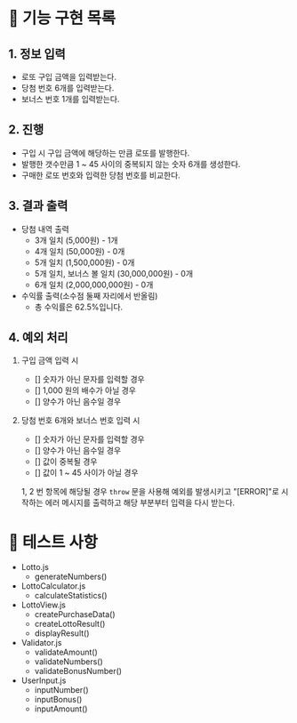 # 📌 기능 구현 목록

## 1. 정보 입력

- 로또 구입 금액을 입력받는다.
- 당첨 번호 6개를 입력받는다.
- 보너스 번호 1개를 입력받는다.

## 2. 진행

- 구입 시 구입 금액에 해당하는 만큼 로또를 발행한다.
- 발행한 갯수만큼 1 ~ 45 사이의 중복되지 않는 숫자 6개를 생성한다.
- 구매한 로또 번호와 입력한 당첨 번호를 비교한다.

## 3. 결과 출력

- 당첨 내역 출력
  - 3개 일치 (5,000원) - 1개
  - 4개 일치 (50,000원) - 0개
  - 5개 일치 (1,500,000원) - 0개
  - 5개 일치, 보너스 볼 일치 (30,000,000원) - 0개
  - 6개 일치 (2,000,000,000원) - 0개
- 수익률 출력(소수점 둘째 자리에서 반올림)
  - 총 수익률은 62.5%입니다.

## 4. 예외 처리

1. 구입 금액 입력 시
   - [] 숫자가 아닌 문자를 입력할 경우
   - [] 1,000 원의 배수가 아닐 경우
   - [] 양수가 아닌 음수일 경우
2. 당첨 번호 6개와 보너스 번호 입력 시

   - [] 숫자가 아닌 문자를 입력할 경우
   - [] 양수가 아닌 음수일 경우
   - [] 값이 중복될 경우
   - [] 값이 1 ~ 45 사이가 아닐 경우

   1, 2 번 항목에 해당될 경우 `throw` 문을 사용해 예외를 발생시키고 "[ERROR]"로 시작하는 에러 메시지를 출력하고 해당 부분부터 입력을 다시 받는다.

# 📌 테스트 사항

- Lotto.js
  - generateNumbers()
- LottoCalculator.js
  - calculateStatistics()
- LottoView.js
  - createPurchaseData()
  - createLottoResult()
  - displayResult()
- Validator.js
  - validateAmount()
  - validateNumbers()
  - validateBonusNumber()
- UserInput.js
  - inputNumber()
  - inputBonus()
  - inputAmount()
